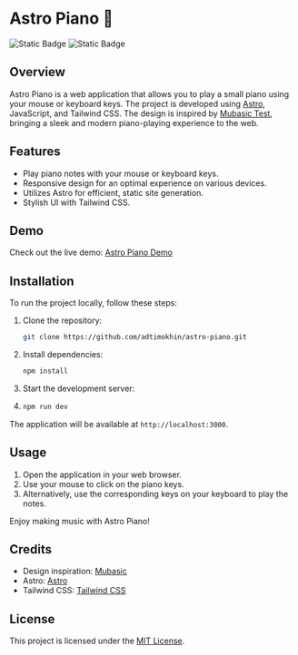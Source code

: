 # Astro Piano 🎹
![Static Badge](https://img.shields.io/badge/status-deployed-brightgreen)
![Static Badge](https://img.shields.io/badge/License-MIT-blue)


## Overview

Astro Piano is a web application that allows you to play a small piano using your mouse or keyboard keys. The project is developed using [Astro](https://astro.build/), JavaScript, and Tailwind CSS. The design is inspired by [Mubasic Test](https://mubasic-test.webflow.io/), bringing a sleek and modern piano-playing experience to the web.

## Features

- Play piano notes with your mouse or keyboard keys.
- Responsive design for an optimal experience on various devices.
- Utilizes Astro for efficient, static site generation.
- Stylish UI with Tailwind CSS.

## Demo

Check out the live demo: [Astro Piano Demo]([https://your-demo-link.com](https://adtimokhin.github.io/mubasic-clone/))

## Installation

To run the project locally, follow these steps:

1. Clone the repository:

   ```bash
   git clone https://github.com/adtimokhin/astro-piano.git
   ```
2. Install dependencies:
   
   ```bash
   npm install
   ```
3. Start the development server:
4. 
   ```bash
   npm run dev
   ```

The application will be available at `http://localhost:3000`.

## Usage

1. Open the application in your web browser.
2. Use your mouse to click on the piano keys.
3. Alternatively, use the corresponding keys on your keyboard to play the notes.

Enjoy making music with Astro Piano!

## Credits
* Design inspiration: [Mubasic](https://mubasic-test.webflow.io/)
* Astro: [Astro](https://astro.build/)
* Tailwind CSS: [Tailwind CSS](https://tailwindcss.com/)

## License

This project is licensed under the [MIT License](https://opensource.org/license/mit/).



